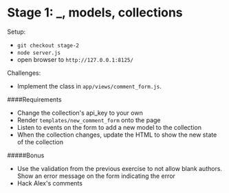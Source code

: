 Stage 1: _, models, collections
===============================

Setup:

* `git checkout stage-2`
* `node server.js`
* open browser to `http://127.0.0.1:8125/`

Challenges:

* Implement the class in `app/views/comment_form.js`.

####Requirements

* Change the collection's api_key to your own
* Render `templates/new_comment_form` onto the page
* Listen to events on the form to add a new model to the collection
* When the collection changes, update the HTML to show the new state of
the collection

#####Bonus

* Use the validation from the previous exercise to not allow blank
authors. Show an error message on the form indicating the error
* Hack Alex's comments


